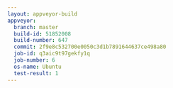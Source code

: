 ```yaml
---
layout: appveyor-build
appveyor:
  branch: master
  build-id: 51852008
  build-number: 647
  commit: 2f9e8c532700e0050c3d1b7891644637ce498a80
  job-id: q3aic9t97gekfy1q
  job-number: 6
  os-name: Ubuntu
  test-result: 1
---
```

